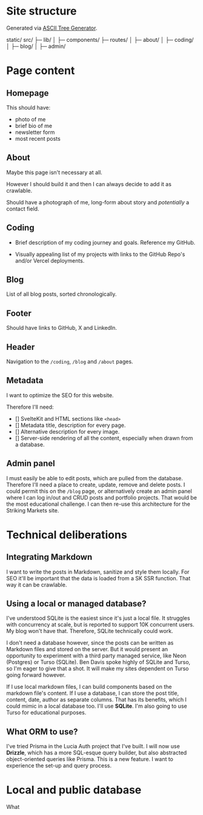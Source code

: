 # Site structure

Generated via [ASCII Tree Generator](https://ascii-tree-generator.com/).

static/
src/
├─ lib/
│ ├─ components/
├─ routes/
│ ├─ about/
│ ├─ coding/
│ ├─ blog/
│ ├─ admin/

# Page content

## Homepage

This should have:

-   photo of me
-   brief bio of me
-   newsletter form
-   most recent posts

## About

Maybe this page isn't necessary at all.

However I should build it and then I can always decide to add it as crawlable.

Should have a photograph of me, long-form about story and _potentially_ a contact field.

## Coding

-   Brief description of my coding journey and goals. Reference my GitHub.

-   Visually appealing list of my projects with links to the GitHub Repo's and/or Vercel deployments.

## Blog

List of all blog posts, sorted chronologically.

## Footer

Should have links to GitHub, X and LinkedIn.

## Header

Navigation to the `/coding`, `/blog` and `/about` pages.

## Metadata

I want to optimize the SEO for this website.

Therefore I'll need:

-   [] SvelteKit and HTML sections like `<head>`
-   [] Metadata title, description for every page.
-   [] Alternative description for every image.
-   [] Server-side rendering of all the content, especially when drawn from a database.

## Admin panel

I must easily be able to edit posts, which are pulled from the database. Therefore I'll need a place to create, update, remove and delete posts. I could permit this on the `/blog` page, or alternatively create an admin panel where I can log in/out and CRUD posts and portfolio projects. That would be the most educational challenge. I can then re-use this architecture for the Striking Markets site.

# Technical deliberations

## Integrating Markdown

I want to write the posts in Markdown, sanitize and style them locally. For SEO it'll be important that the data is loaded from a SK SSR function. That way it can be crawlable.

## Using a local or managed database?

I've understood SQLite is the easiest since it's just a local file. It struggles with concurrency at scale, but is reported to support 10K concurrent users. My blog won't have that. Therefore, SQLite technically could work.

I don't need a database however, since the posts can be written as Markdown files and stored on the server. But it would present an opportunity to experiment with a third party managed service, like Neon (Postgres) or Turso (SQLite). Ben Davis spoke highly of SQLite and Turso, so I'm eager to give that a shot. It will make my sites dependent on Turso going forward however.

If I use local markdown files, I can build components based on the markdown file's content. If I use a database, I can store the post title, content, date, author as separate columns. That has its benefits, which I could mimic in a local database too. I'll use **SQLite**. I'm also going to use Turso for educational purposes.

## What ORM to use?

I've tried Prisma in the Lucia Auth project that I've built. I will now use **Drizzle**, which has a more SQL-esque query builder, but also abstracted object-oriented queries like Prisma. This is a new feature. I want to experience the set-up and query process.

# Local and public database

What 